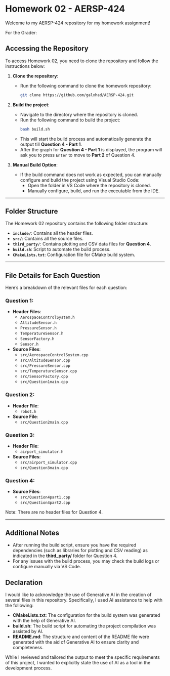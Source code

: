 # Homework 02 - AERSP-424

Welcome to my AERSP-424 repository for my homework assignment!

For the Grader:

## Accessing the Repository

To access Homework 02, you need to clone the repository and follow the instructions below:

1. **Clone the repository**:
   - Run the following command to clone the homework repository:
     ```bash
     git clone https://github.com/galxhad/AERSP-424.git
     ```
   
2. **Build the project**:
   - Navigate to the directory where the repository is cloned.
   - Run the following command to build the project:
     ```bash
     bash build.sh
     ```
   - This will start the build process and automatically generate the output till **Question 4 - Part 1**.
   - After the graph for **Question 4 - Part 1** is displayed, the program will ask you to press `Enter` to move to **Part 2** of Question 4.

3. **Manual Build Option**:
   - If the build command does not work as expected, you can manually configure and build the project using Visual Studio Code:
     - Open the folder in VS Code where the repository is cloned.
     - Manually configure, build, and run the executable from the IDE.

---

## Folder Structure

The Homework 02 repository contains the following folder structure:

- **`include/`**: Contains all the header files.
- **`src/`**: Contains all the source files.
- **`third_party/`**: Contains plotting and CSV data files for **Question 4**.
- **`build.sh`**: Script to automate the build process.
- **`CMakeLists.txt`**: Configuration file for CMake build system.

---

## File Details for Each Question

Here’s a breakdown of the relevant files for each question:

### **Question 1**:
- **Header Files**: 
  - `AerospaceControlSystem.h`
  - `AltitudeSensor.h`
  - `PressureSensor.h`
  - `TemperatureSensor.h`
  - `SensorFactory.h`
  - `Sensor.h`
- **Source Files**:
  - `src/AerospaceControlSystem.cpp`
  - `src/AltitudeSensor.cpp`
  - `src/PressureSensor.cpp`
  - `src/TemperatureSensor.cpp`
  - `src/SensorFactory.cpp`
  - `src/Question1main.cpp`

### **Question 2**:
- **Header File**:
  - `robot.h`
- **Source File**:
  - `src/Question2main.cpp`

### **Question 3**:
- **Header File**:
  - `airport_simulator.h`
- **Source Files**:
  - `src/airport_simulator.cpp`
  - `src/Question3main.cpp`

### **Question 4**:
- **Source Files**:
  - `src/Question4part1.cpp`
  - `src/Question4part2.cpp`

Note: There are no header files for Question 4.

---

## Additional Notes

- After running the build script, ensure you have the required dependencies (such as libraries for plotting and CSV reading) as indicated in the **third_party/** folder for Question 4.
- For any issues with the build process, you may check the build logs or configure manually via VS Code.

## Declaration

I would like to acknowledge the use of Generative AI in the creation of several files in this repository. Specifically, I used AI assistance to help with the following:

- **CMakeLists.txt**: The configuration for the build system was generated with the help of Generative AI.
- **build.sh**: The build script for automating the project compilation was assisted by AI.
- **README.md**: The structure and content of the README file were generated with the aid of Generative AI to ensure clarity and completeness.

While I reviewed and tailored the output to meet the specific requirements of this project, I wanted to explicitly state the use of AI as a tool in the development process.
